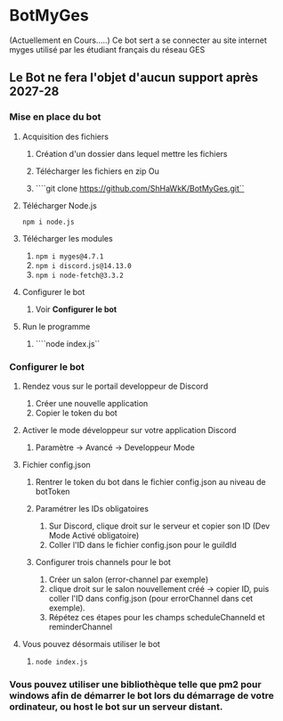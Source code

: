 # BotMyGes 

(Actuellement en Cours.....) 
Ce bot sert a se connecter au site internet myges utilisé par les étudiant français du réseau GES

## Le Bot ne fera l'objet d'aucun support après 2027-28

### Mise en place du bot
1. Acquisition des fichiers
    1. Création d'un dossier dans lequel mettre les fichiers

    2. Télécharger les fichiers en zip
    Ou
    3. ````git clone https://github.com/ShHaWkK/BotMyGes.git``

2. Télécharger Node.js

    ``` npm i node.js ```

3. Télécharger les modules
    1. ```npm i myges@4.7.1```
    2. ```npm i discord.js@14.13.0```
    3. ```npm i node-fetch@3.3.2```

4. Configurer le bot
    1. Voir __Configurer le bot__

5. Run le programme
    1. ````node index.js``






### Configurer le bot

1. Rendez vous sur le portail developpeur de Discord
    1. Créer une nouvelle application
    2. Copier le token du bot

2. Activer le mode développeur sur votre application Discord
    1. Paramètre -> Avancé -> Developpeur Mode

3. Fichier config.json
    1. Rentrer le token du bot dans le fichier config.json au niveau de botToken
    2. Paramétrer les IDs obligatoires
        1. Sur Discord, clique droit sur le serveur et copier son ID (Dev Mode Activé obligatoire)
        2. Coller l'ID dans le fichier config.json pour le guildId

    3. Configurer trois channels pour le bot
        1. Créer un salon (error-channel par exemple)
        2. clique droit sur le salon nouvellement créé -> copier ID, puis coller l'ID dans config.json (pour errorChannel dans cet exemple).
        2. Répétez ces étapes pour les champs scheduleChanneId et reminderChannel

4. Vous pouvez désormais utiliser le bot
    1. ```node index.js```


### Vous pouvez utiliser une bibliothèque telle que pm2 pour windows afin de démarrer le bot lors du démarrage de votre ordinateur, ou host le bot sur un serveur distant.
 
